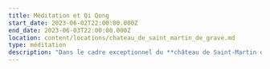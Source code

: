 ```yaml
---
title: Méditation et Qi Qong
start_date: 2023-06-02T22:00:00.000Z
end_date: 2023-06-03T22:00:00.000Z
location: content/locations/chateau_de_saint_martin_de_grave.md
type: méditation
description: "Dans le cadre exceptionnel du **château de Saint-Martin de Graves**, nous vous proposons un évènement unique qui associe Méditation et Qi Gong. Cette fois-ci nous profiterons de trois jours pleins pour profiter de cette retraite qui alliera la meditation, le Qi Qong et la détente. La piscine du domaine sera accessible et il y a aura du temps pour de très belles marches.\n\nLes **séances de méditation**, dispensées par **Frédéric CHASTELAS**, seront **l’opportunité d’apprendre et de pratiquer la méditation** et de découvrir comment nos croyances limitantes.\n\n***\n\nLes séances de Qi Gong, dispensées par\\*\\* Audrey ALLEMAND\\*\\*, **double médaille d’or en coupe de France.**\n\nProgramme de Qi Gong pour la session de juillet 2024\_: COEUR et ÉMOTIONS\n\nZoom sur l'organe du COEUR car nous serons à la saison de l'été où l'organe\_du Coeur est très sollicité. Travail aussi sur l'émotionnel qui en fait partie.\n\nObjectifs\_:\nexercices de Qi Gong thérapeutique pour renforcer le Cœur et l'apaiser. Etude du Yang Sheng de la saison de l'été présentant des conseils théoriques et pratiques pour l'entretien de la vie, le maintien de la santé\_: diététique, auto-massages, huiles essentielles.\n\nLe Cœur produit la joie de vivre, le contentement, la sérénité, comme la joie discrète du sage taoïste sur sa montagne... C'est un état d'harmonie du Qi, de calme du Shen, où la communication avec le monde est fluide. Pathologiquement, le Coeur est déréglé en cas d'excitation, de plaisir disproportionné, de désirs et besoins excessifs. \n\nEn voici quelques symptômes\_: se sentir facilement excité, parler beaucoup, être agité et nerveux, avoir des palpitations et faire de l'insomnie. En cas de vide du Coeur (joie insuffisante), il y a tristesse ou pleurs. \n\nLe Qi Gong permettra de retrouver un état d'équilibre du Coeur et de l'émotionnel associé.\n\n***\n\n![](https://res.cloudinary.com/guikem/image/upload/v1662248963/Capture_d_e_cran_2022-09-04_a_01.48.58_bv6vik.png)\n\n***\n\n**Détails pratiques (prix, comment s’inscrire...)**\t\t\t&#x9;\n\nQuatre **tarifs **selon si:\n\n    1\\. Participation externe enseignement seul (sans hébergement- sans repas) : 180€\n\n    2\\. Participation externe enseignement + repas : 230€\n\n    3\\. Enseignement + repas + 1nuit . chambre en dortoir seul : 280€ . chambre en dortoir partagé (2 petits lits séparés) : 250€/ pers . chambre seul en mobil home : 310€ . chambre seule en maison : 335€\n\n    4\\. Enseignement + repas + 2 nuits : + 30€ sur chaque prix selon la catégorie d'hébergement\n\n**Inscriptions** et  **infos** auprès de Karine SANTA au  [06 24 54 37 11](tel:0624543711) ou par email [contact@lagrandemaison34.fr](https://fredericchastelas.com/stages-et-cours/contact@lagrandemaison34.fr)\n"
---
```


